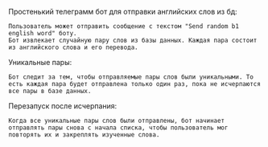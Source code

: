 Простенький телеграмм бот для отправки английских слов из бд:

    Пользователь может отправить сообщение с текстом "Send random b1 english word" боту.
    Бот извлекает случайную пару слов из базы данных. Каждая пара состоит из английского слова и его перевода.

Уникальные пары:

    Бот следит за тем, чтобы отправляемые пары слов были уникальными. То есть каждая пара будет отправлена только один раз, пока не исчерпаются все пары в базе данных.

Перезапуск после исчерпания:

    Когда все уникальные пары слов были отправлены, бот начинает отправлять пары снова с начала списка, чтобы пользователь мог повторять их и закреплять изученные слова.

